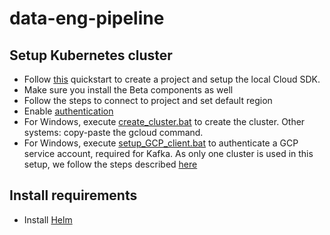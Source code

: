 # data-eng-pipeline

## Setup Kubernetes cluster
* Follow [this](https://cloud.google.com/kubernetes-engine/docs/quickstart) quickstart to create a project and setup the local Cloud SDK. 
* Make sure you install the Beta components as well
* Follow the steps to connect to project and set default region  
* Enable [authentication](https://cloud.google.com/kubernetes-engine/docs/how-to/api-server-authentication) 
* For Windows, execute [create_cluster.bat](create_cluster.bat) to create the cluster. Other systems: copy-paste the gcloud command. 
* For Windows, execute [setup_GCP_client.bat](setup_GCP_client.bat) to authenticate a GCP service account, required for Kafka. As only one cluster is used in this setup, we follow the steps described [here](https://cloud.google.com/kubernetes-engine/docs/how-to/api-server-authentication#service_within_the_same_cluster)

## Install requirements
* Install [Helm](https://helm.sh/docs/intro/install/)



